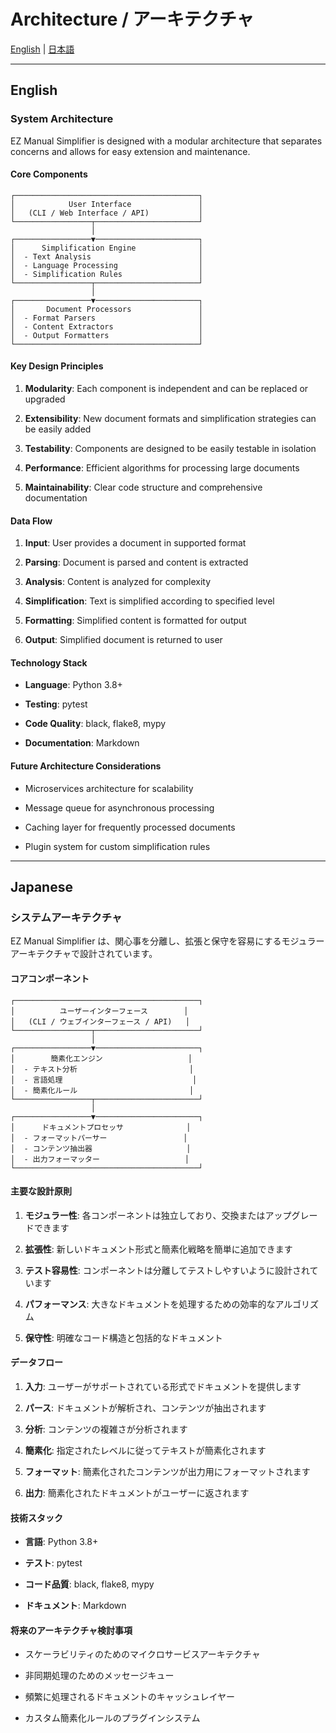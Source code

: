 # Architecture / アーキテクチャ

[English](#english) | [日本語](#japanese)

---

## English

### System Architecture

EZ Manual Simplifier is designed with a modular architecture that separates concerns and allows for easy extension and maintenance.

#### Core Components

``` text
┌─────────────────────────────────────────┐
│            User Interface               │
│   (CLI / Web Interface / API)           │
└─────────────────┬───────────────────────┘
                  │
┌─────────────────▼───────────────────────┐
│      Simplification Engine              │
│  - Text Analysis                        │
│  - Language Processing                  │
│  - Simplification Rules                 │
└─────────────────┬───────────────────────┘
                  │
┌─────────────────▼───────────────────────┐
│       Document Processors               │
│  - Format Parsers                       │
│  - Content Extractors                   │
│  - Output Formatters                    │
└─────────────────────────────────────────┘
```

#### Key Design Principles

1. **Modularity**: Each component is independent and can be replaced or upgraded

2. **Extensibility**: New document formats and simplification strategies can be easily added

3. **Testability**: Components are designed to be easily testable in isolation

4. **Performance**: Efficient algorithms for processing large documents

5. **Maintainability**: Clear code structure and comprehensive documentation

#### Data Flow

1. **Input**: User provides a document in supported format

2. **Parsing**: Document is parsed and content is extracted

3. **Analysis**: Content is analyzed for complexity

4. **Simplification**: Text is simplified according to specified level

5. **Formatting**: Simplified content is formatted for output

6. **Output**: Simplified document is returned to user

#### Technology Stack

- **Language**: Python 3.8+

- **Testing**: pytest

- **Code Quality**: black, flake8, mypy

- **Documentation**: Markdown

#### Future Architecture Considerations

- Microservices architecture for scalability

- Message queue for asynchronous processing

- Caching layer for frequently processed documents

- Plugin system for custom simplification rules

---

## Japanese

### システムアーキテクチャ

EZ Manual Simplifier は、関心事を分離し、拡張と保守を容易にするモジュラーアーキテクチャで設計されています。

#### コアコンポーネント

``` text
┌─────────────────────────────────────────┐
│          ユーザーインターフェース        │
│   (CLI / ウェブインターフェース / API)   │
└─────────────────┬───────────────────────┘
                  │
┌─────────────────▼───────────────────────┐
│        簡素化エンジン                   │
│  - テキスト分析                         │
│  - 言語処理                             │
│  - 簡素化ルール                         │
└─────────────────┬───────────────────────┘
                  │
┌─────────────────▼───────────────────────┐
│      ドキュメントプロセッサ              │
│  - フォーマットパーサー                 │
│  - コンテンツ抽出器                     │
│  - 出力フォーマッター                   │
└─────────────────────────────────────────┘
```

#### 主要な設計原則

1. **モジュラー性**: 各コンポーネントは独立しており、交換またはアップグレードできます

2. **拡張性**: 新しいドキュメント形式と簡素化戦略を簡単に追加できます

3. **テスト容易性**: コンポーネントは分離してテストしやすいように設計されています

4. **パフォーマンス**: 大きなドキュメントを処理するための効率的なアルゴリズム

5. **保守性**: 明確なコード構造と包括的なドキュメント

#### データフロー

1. **入力**: ユーザーがサポートされている形式でドキュメントを提供します

2. **パース**: ドキュメントが解析され、コンテンツが抽出されます

3. **分析**: コンテンツの複雑さが分析されます

4. **簡素化**: 指定されたレベルに従ってテキストが簡素化されます

5. **フォーマット**: 簡素化されたコンテンツが出力用にフォーマットされます

6. **出力**: 簡素化されたドキュメントがユーザーに返されます

#### 技術スタック

- **言語**: Python 3.8+

- **テスト**: pytest

- **コード品質**: black, flake8, mypy

- **ドキュメント**: Markdown

#### 将来のアーキテクチャ検討事項

- スケーラビリティのためのマイクロサービスアーキテクチャ

- 非同期処理のためのメッセージキュー

- 頻繁に処理されるドキュメントのキャッシュレイヤー

- カスタム簡素化ルールのプラグインシステム
